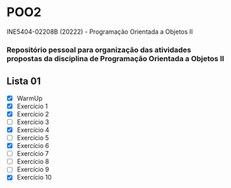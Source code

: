 # POO2
INE5404-02208B (20222) - Programação Orientada a Objetos II

### Repositório pessoal para organização das atividades propostas da disciplina de Programação Orientada a Objetos II 

## Lista 01

- [x] WarmUp
- [x] Exercício 1
- [x] Exercício 2
- [ ] Exercício 3
- [x] Exercício 4
- [ ] Exercício 5
- [x] Exercício 6
- [ ] Exercício 7
- [ ] Exercício 8
- [ ] Exercício 9
- [x] Exercício 10
